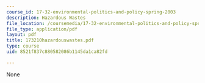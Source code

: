 ```yaml
---
course_id: 17-32-environmental-politics-and-policy-spring-2003
description: Hazardous Wastes
file_location: /coursemedia/17-32-environmental-politics-and-policy-spring-2003/8521f837c880582086b1145da1ca82fd_173210hazardouswastes.pdf
file_type: application/pdf
layout: pdf
title: 173210hazardouswastes.pdf
type: course
uid: 8521f837c880582086b1145da1ca82fd

---
```

None